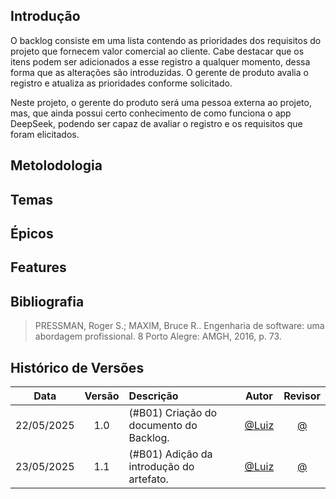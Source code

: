 ## Introdução

O backlog consiste em uma lista contendo as prioridades dos requisitos do projeto que fornecem valor comercial ao cliente. Cabe destacar que os itens podem ser adicionados a esse registro a qualquer momento, dessa forma que as alterações são introduzidas. O gerente de produto avalia o registro e atualiza as prioridades conforme solicitado.

Neste projeto, o gerente do produto será uma pessoa externa ao projeto, mas, que ainda possui certo conhecimento de como funciona o app DeepSeek, podendo ser capaz de avaliar o registro e os requisitos que foram elicitados.

## Metolodologia

## Temas

## Épicos

## Features

## Bibliografia

>  PRESSMAN, Roger S.; MAXIM, Bruce R.. Engenharia de software: uma abordagem profissional. 8 Porto Alegre: AMGH, 2016, p. 73.

## Histórico de Versões

 Data       | Versão | Descrição                                 | Autor                                      | Revisor                                     |
| :--------: | :----: | :---------------------------------------- | :----------------------------------------: | :----------------------------------------: |
| 22/05/2025 |  1.0   | (#B01) Criação do documento do Backlog.| [@Luiz](https://github.com/luizfaria1989)   |  [@](https://github.com/) |
| 23/05/2025 |  1.1   | (#B01) Adição da introdução do artefato.| [@Luiz](https://github.com/luizfaria1989)   |  [@](https://github.com/) |